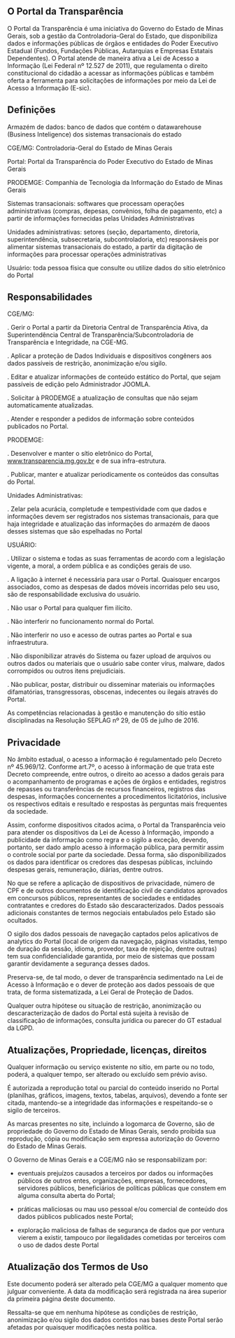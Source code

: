 
## O Portal da Transparência

O Portal da Transparência é uma iniciativa do Governo do Estado de Minas Gerais, sob a gestão da Controladoria-Geral do Estado, que disponibiliza dados e informações públicas de órgãos e entidades do Poder Executivo Estadual (Fundos, Fundações Públicas, Autarquias e Empresas Estatais Dependentes). O Portal atende de maneira ativa a Lei de Acesso a Informação (Lei Federal nº 12.527 de 2011), que regulamenta o direito constitucional do cidadão a acessar as informações públicas e também oferta a ferramenta para solicitações de informações por meio da Lei de Acesso a Informação (E-sic).


## Definições

Armazém de dados: banco de dados que contém o datawarehouse (Business Inteligence) dos sistemas transacionais do estado

CGE/MG: Controladoria-Geral do Estado de Minas Gerais

Portal: Portal da Transparência do Poder Executivo do Estado de Minas Gerais

PRODEMGE: Companhia de Tecnologia da Informação do Estado de Minas Gerais

Sistemas transacionais: softwares que processam operações administrativas (compras, depesas, convênios, folha de pagamento, etc) a partir de informações fornecidas pelas Unidades Administrativas

Unidades administrativas: setores (seção, departamento, diretoria, superintendência, subsecretaria, subcontroladoria, etc) responsáveis por alimentar sistemas transacionais do estado, a partir da digitação de informações para processar operações administrativas

Usuário: toda pessoa física que consulte ou utilize dados do sítio eletrônico do Portal


## Responsabilidades 

CGE/MG:

. Gerir o Portal a partir da Diretoria Central de Transparência Ativa, da Superintendência Central de Transparência/Subcontroladoria de Transparência e Integridade, na CGE-MG.

. Aplicar a proteção de Dados Individuais e dispositivos congêners aos dados passíveis de restrição, anonimização e/ou sigilo.

. Editar e atualizar informações de conteúdo estático do Portal, que sejam passíveis de edição pelo Administrador JOOMLA.

. Solicitar à PRODEMGE a atualização de consultas que não sejam automaticamente atualizadas.

. Atender e responder a pedidos de informação sobre conteúdos publicados no Portal.

PRODEMGE:

. Desenvolver e manter o sítio eletrônico do Portal, www.transparencia.mg.gov.br e de sua infra-estrutura. 

. Publicar, manter e atualizar periodicamente os conteúdos das consultas do Portal.

Unidades Administrativas:

. Zelar pela acurácia, completude e tempestividade com que dados e informações devem ser registrados nos sistemas transacionais, para que haja integridade e atualização das informações do armazém de daoos desses sistemas que são espelhadas no Portal

USUÁRIO:

. Utilizar o sistema e todas as suas ferramentas de acordo com a legislação vigente, a moral, a ordem pública e as condições gerais de uso.

. A ligação à internet é necessária para usar o Portal. Quaisquer encargos associados, como as despesas de dados móveis incorridas pelo seu uso, são de responsabilidade exclusiva do usuário.

. Não usar o Portal para qualquer fim ilícito.

. Não interferir no funcionamento normal do Portal.

. Não interferir no uso e acesso de outras partes ao Portal e sua infraestrutura.

. Não disponibilizar através do Sistema ou fazer upload de arquivos ou outros dados ou materiais que o usuário sabe conter vírus, malware, dados corrompidos ou outros itens prejudiciais.

. Não publicar, postar, distribuir ou disseminar materiais ou informações difamatórias, transgressoras, obscenas, indecentes ou ilegais através do Portal.


As competências relacionadas à gestão e manutenção do sítio estão disciplinadas na Resolução SEPLAG nº 29, de 05 de julho de 2016.



## Privacidade

No âmbito estadual, o acesso a informação é regulamentado pelo Decreto nº 45.969/12. Conforme art.7º, o acesso à informação de que trata este Decreto compreende, entre outros, o direito ao acesso a dados gerais para o acompanhamento de programas e ações de órgãos e entidades, registros de repasses ou transferências de recursos financeiros, registros das despesas, informações concernentes a procedimentos licitatórios, inclusive os respectivos editais e resultado e respostas às perguntas mais frequentes da sociedade.

Assim, conforme dispositivos citados acima, o Portal da Transparência veio para atender os dispositivos da Lei de Acesso à Informação, impondo a publicidade da informação como regra e o sigilo a exceção, devendo, portanto, ser dado amplo acesso à informação pública, para permitir assim o controle social por parte da sociedade. Dessa forma, são disponibilizados os dados para identificar os credores das despesas públicas, incluindo despesas gerais, remuneração, diárias, dentre outros.

No que se refere a aplicação de dispositivos de privacidade, número de CPF e de outros documentos de identificação civil de candidatos aprovados em concursos públicos, representantes de sociedades e entidades contratantes e credores do Estado são descaracterizados. Dados pessoais adicionais constantes de termos negociais entabulados pelo Estado são ocultados. 

O sigilo dos dados pessoais de navegação captados pelos aplicativos de analytics do Portal (local de origem da navegação, páginas visitadas, tempo de duração da sessão, idioma, provedor, taxa de rejeição, dentre outras) tem sua confidencialidade garantida, por meio de sistemas que possam garantir devidamente a segurança desses dados.

Preserva-se, de tal modo, o dever de transparência sedimentado na Lei de Acesso à Informação e o dever de proteção aos dados pessoais de que trata, de forma sistematizada, a Lei Geral de Proteção de Dados.

Qualquer outra hipótese ou situação de restrição, anonimização ou descaracterização de dados do Portal está sujeita à revisão de classificação de informações, consulta jurídica ou parecer do GT estadual da LGPD.


## Atualizações, Propriedade, licenças, direitos

Qualquer informação ou serviço existente no sítio, em parte ou no todo, poderá, a qualquer tempo, ser alterado ou excluído sem prévio aviso.

É autorizada a reprodução total ou parcial do conteúdo inserido no Portal (planilhas, gráficos, imagens, textos, tabelas, arquivos), devendo a fonte ser citada, mantendo-se a integridade das informações e respeitando-se o sigilo de terceiros.

As marcas presentes no site, incluindo a logomarca de Governo, são de propriedade do Governo do Estado de Minas Gerais, sendo proibida sua reprodução, cópia ou modificação sem expressa autorização do Governo do Estado de Minas Gerais. 


O Governo de Minas Gerais e a CGE/MG não se responsabilizam por:

  - eventuais prejuízos causados a terceiros por dados ou informações públicos de outros entes, organizações, empresas, fornecedores, servidores públicos, beneficiários de políticas públicas que constem em alguma consulta aberta do Portal;

  - práticas maliciosas ou mau uso pessoal e/ou comercial de conteúdo dos dados públicos publicados neste Portal;

  - exploração maliciosa de falhas de segurança de dados que por ventura vierem a existir, tampouco por ilegalidades cometidas por terceiros com o uso de dados deste Portal


## Atualização dos Termos de Uso

Este documento poderá ser alterado pela CGE/MG a qualquer momento que julguar conveniente. A data da modificação será registrada na área superior da primeira página deste documento.

Ressalta-se que em nenhuma hipótese as condições de restrição, anonimização e/ou sigilo dos dados contidos nas bases deste Portal serão afetadas por quaisquer modificações nesta política.
